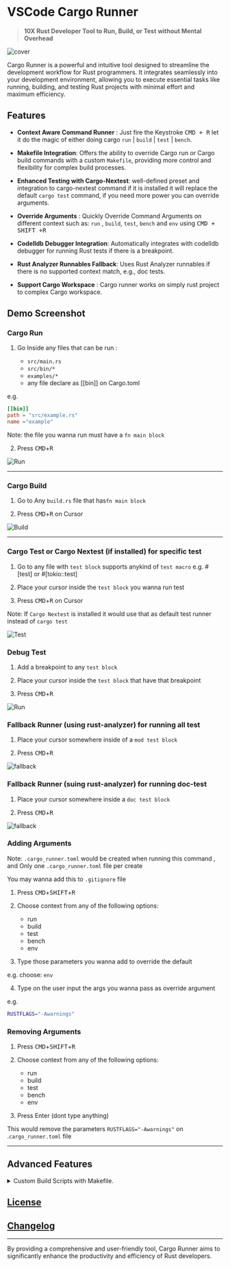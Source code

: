 # VSCode Cargo Runner

> **10X Rust Developer Tool to Run, Build, or Test without Mental Overhead**

![cover](https://github.com/codeitlikemiley/cargo-runner/blob/main/images/cover.png?raw=true)

Cargo Runner is a powerful and intuitive tool designed to streamline the development workflow for Rust programmers. It integrates seamlessly into your development environment, allowing you to execute essential tasks like running, building, and testing Rust projects with minimal effort and maximum efficiency.

## Features

- **Context Aware Command Runner** : Just fire the Keystroke <kbd>CMD + R</kbd> let it do the magic of either doing cargo `run` | `build` | `test` | `bench`.

- **Makefile Integration**: Offers the ability to override Cargo run or Cargo build commands with a custom `Makefile`, providing more control and flexibility for complex build processes.

- **Enhanced Testing with Cargo-Nextest**: well-defined preset and integration to cargo-nextest command if it is installed it will replace the default `cargo test` command, if you need more power you can override arguments.

- **Override Arguments** : Quickly Override Command Arguments on different context such as: `run` , `build`, `test`, `bench`  and `env` using <kbd>CMD + SHIFT +R </kbd>

- **Codelldb Debugger Integration**: Automatically integrates with codelldb debugger for running Rust tests if there is a breakpoint.

- **Rust Analyzer Runnables Fallback**: Uses Rust Analyzer runnables if there is no supported context match, e.g., doc tests.

- **Support Cargo Workspace** : Cargo runner works on simply rust project to complex Cargo workspace.

## Demo Screenshot

### Cargo Run 

1. Go Inside any files that can be run :

    - `src/main.rs`
    - `src/bin/*`
    - `examples/*`
    - any file declare as [[bin]] on Cargo.toml

e.g.

```toml
[[bin]] 
path = "src/example.rs"
name ="example"
```

Note: the file you wanna run must have a `fn main block`

2. Press <kbd>CMD</kbd>+<kbd>R</kbd>


![Run](https://github.com/codeitlikemiley/cargo-runner/blob/main/images/run.png?raw=true)


---
### Cargo Build


1. Go to  Any `build.rs` file that has`fn main block`

2. Press <kbd>CMD</kbd>+<kbd>R</kbd> on Cursor

![Build](https://github.com/codeitlikemiley/cargo-runner/blob/main/images/build.png?raw=true)

---
### Cargo Test or Cargo Nextest (if installed) for specific test

1. Go to any file with `test block` supports  anykind of `test macro` e.g. #[test] or #[tokio::test]

2. Place your cursor inside the `test block` you wanna run test

3. Press <kbd>CMD</kbd>+<kbd>R</kbd> on  Cursor

Note: If `Cargo Nextest` is installed it would use that as default test runner instead of `cargo test`


![Test](https://github.com/codeitlikemiley/cargo-runner/blob/main/images/cargo-nextest.png?raw=true)


### Debug Test 

1. Add a breakpoint to any `test block`

2. Place your cursor inside the `test block` that have that breakpoint

3. Press <kbd>CMD</kbd>+<kbd>R</kbd>

![Run](https://github.com/codeitlikemiley/cargo-runner/blob/main/images/debug.png?raw=true)


### Fallback Runner (using rust-analyzer) for running all test


1. Place your cursor somewhere inside of a `mod test block`

2. Press <kbd>CMD</kbd>+<kbd>R</kbd> 


![fallback](https://github.com/codeitlikemiley/cargo-runner/blob/main/images/fallback.png?raw=true)



### Fallback Runner (suing rust-analyzer) for running doc-test

1. Place your cursor somewhere inside a `doc test block`

2. Press <kbd>CMD</kbd>+<kbd>R</kbd> 


![fallback](https://github.com/codeitlikemiley/cargo-runner/blob/main/images/doc-test-fallback.png?raw=true)


### Adding Arguments

Note: `.cargo_runner.toml` would be created when running this command , and Only one `.cargo_runner.toml` file per create

You may wanna add this to `.gitignore` file

1. Press <kbd>CMD</kbd>+<kbd>SHIFT</kbd>+<kbd>R</kbd>

2. Choose context from any of the following options:
    - run
    - build
    - test
    - bench
    - env

3. Type those parameters you wanna add to override the default 

e.g. choose:  `env`

4. Type on the user input the args you wanna pass as override argument

e.g.
```sh
RUSTFLAGS="-Awarnings"
```

### Removing Arguments

1. Press <kbd>CMD</kbd>+<kbd>SHIFT</kbd>+<kbd>R</kbd>

2. Choose context from any of the following options:
    - run
    - build
    - test
    - bench
    - env

3. Press Enter (dont type anything)

This would remove the parameters `RUSTFLAGS="-Awarnings"` on .`cargo_runner.toml` file


---

## Advanced Features

<details>
<summary> Custom Build Scripts with Makefile.</summary>

Create a Makefile on Rust project, you can have multiple Makefile if your working with Cargo Workspace
The choice is yours

![Makefile](https://github.com/codeitlikemiley/cargo-runner/blob/main/images/makefile.png?raw=true)

below is example makefile , you can add to you project to test 

```
# Makefile for a Rust project using cargo-leptos and cargo-nextest

# Default target
.PHONY: all
all: build

# Build target
.PHONY: build
build:
	cargo build --package REPLACE_WITH_YOUR_PACKAGE_NAME

.PHONY: run
run:
	cargo run --package REPLACE_WITH_YOUR_PACKAGE_NAME --bin REPLACE_WITH_YOUR_BIN_NAME

# Test target
.PHONY: test
test:
	cargo test

# Clean up
.PHONY: clean
clean:
	cargo clean
```
</details>



## [License](./LICENSE)

## [Changelog](./CHANGELOG.md)

---

By providing a comprehensive and user-friendly tool, Cargo Runner aims to significantly enhance the productivity and efficiency of Rust developers. 
